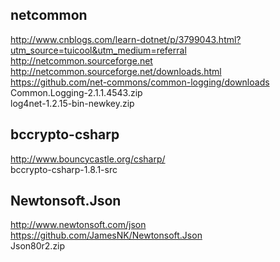 ## netcommon  
http://www.cnblogs.com/learn-dotnet/p/3799043.html?utm_source=tuicool&utm_medium=referral  
http://netcommon.sourceforge.net  
http://netcommon.sourceforge.net/downloads.html  
https://github.com/net-commons/common-logging/downloads  
Common.Logging-2.1.1.4543.zip  
log4net-1.2.15-bin-newkey.zip  

## bccrypto-csharp  
http://www.bouncycastle.org/csharp/  
bccrypto-csharp-1.8.1-src  

## Newtonsoft.Json  
http://www.newtonsoft.com/json  
https://github.com/JamesNK/Newtonsoft.Json  
Json80r2.zip  
